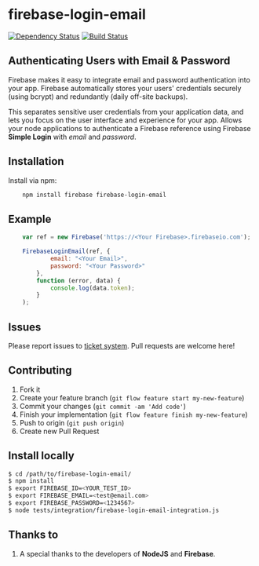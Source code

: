 firebase-login-email
=====================

[![Dependency Status](https://gemnasium.com/vergissberlin/firebase-login-email.svg)](https://gemnasium.com/vergissberlin/firebase-login-email)
[![Build Status](https://travis-ci.org/vergissberlin/firebase-login-email.svg)](https://travis-ci.org/vergissberlin/firebase-login-email)

Authenticating Users with Email & Password
------------------------------------------

Firebase makes it easy to integrate email and password authentication into your app. Firebase automatically stores your users' credentials securely (using bcrypt) and redundantly (daily off-site backups).

This separates sensitive user credentials from your application data, and lets you focus on the user interface and experience for your app.
Allows your node applications to authenticate a Firebase reference using Firebase **Simple Login** with _email_ and _password_.


Installation
------------

Install via npm:

```bash
    npm install firebase firebase-login-email
```

Example
-------

```javascript
    var ref = new Firebase('https://<Your Firebase>.firebaseio.com');

    FirebaseLoginEmail(ref, {
            email: "<Your Email>",
            password: "<Your Password>"
        },
        function (error, data) {
            console.log(data.token);
        }
    );
```

Issues
------

Please report issues to [ticket system](https://github.com/vergissberlin/firebase-login-email/issues).
Pull requests are welcome here!

Contributing
------------

1. Fork it
2. Create your feature branch (`git flow feature start my-new-feature`)
3. Commit your changes (`git commit -am 'Add code'`)
4. Finish your implementation (`git flow feature finish my-new-feature`)
4. Push to origin (`git push origin`)
5. Create new Pull Request

Install locally
---------------

```bash
$ cd /path/to/firebase-login-email/
$ npm install
$ export FIREBASE_ID=<YOUR_TEST_ID>
$ export FIREBASE_EMAIL=<test@email.com>
$ export FIREBASE_PASSWORD=<1234567>
$ node tests/integration/firebase-login-email-integration.js
```

<a name="thanks"></a>
Thanks to
---------
1. A special thanks to the developers of **NodeJS** and **Firebase**.
